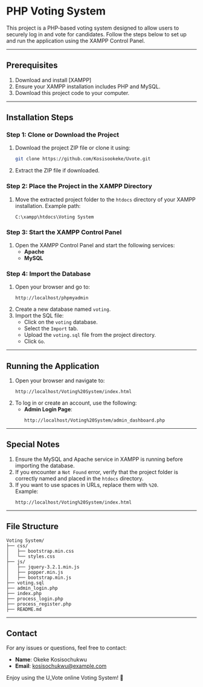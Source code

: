 # **PHP Voting System**

This project is a PHP-based voting system designed to allow users to securely log in and vote for candidates. Follow the steps below to set up and run the application using the XAMPP Control Panel.

---

## **Prerequisites**

1. Download and install [XAMPP]
2. Ensure your XAMPP installation includes PHP and MySQL.
3. Download this project code to your computer.

---

## **Installation Steps**

### Step 1: Clone or Download the Project

1. Download the project ZIP file or clone it using:
   ```bash
   git clone https://github.com/Kosisookeke/Uvote.git
   ```
2. Extract the ZIP file if downloaded.

### Step 2: Place the Project in the XAMPP Directory

1. Move the extracted project folder to the `htdocs` directory of your XAMPP installation.
   Example path:
   ```
   C:\xampp\htdocs\Voting System
   ```

### Step 3: Start the XAMPP Control Panel

1. Open the XAMPP Control Panel and start the following services:
   - **Apache**
   - **MySQL**

### Step 4: Import the Database

1. Open your browser and go to:
   ```
   http://localhost/phpmyadmin
   ```
2. Create a new database named `voting`.
3. Import the SQL file:
   - Click on the `voting` database.
   - Select the `Import` tab.
   - Upload the `voting.sql` file from the project directory.
   - Click `Go`.

---

## **Running the Application**

1. Open your browser and navigate to:
   ```
   http://localhost/Voting%20System/index.html
   ```
2. To log in or create an account, use the following:
   - **Admin Login Page**:
     ```
     http://localhost/Voting%20System/admin_dashboard.php
     ```

---

## **Special Notes**

1. Ensure the MySQL and Apache service in XAMPP is running before importing the database.
2. If you encounter a `Not Found` error, verify that the project folder is correctly named and placed in the `htdocs` directory.
3. If you want to use spaces in URLs, replace them with `%20`.  
   Example:
   ```
   http://localhost/Voting%20System/index.html
   ```

---

## **File Structure**

```
Voting System/
├── css/
│   ├── bootstrap.min.css
│   └── styles.css
├── js/
│   ├── jquery-3.2.1.min.js
│   ├── popper.min.js
│   ├── bootstrap.min.js
├── voting.sql
├── admin_login.php
├── index.php
├── process_login.php
├── process_register.php
├── README.md
```

---

## **Contact**

For any issues or questions, feel free to contact:

- **Name**: Okeke Kosisochukwu
- **Email**: kosisochukwu@example.com

Enjoy using the U_Vote online Voting System! 🚀
